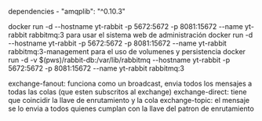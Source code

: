 dependencies - "amqplib": "^0.10.3"

docker run -d --hostname yt-rabbit -p 5672:5672 -p 8081:15672 --name yt-rabbit rabbitmq:3
para usar el sistema web de administración
docker run -d --hostname yt-rabbit -p 5672:5672 -p 8081:15672 --name yt-rabbit rabbitmq:3-management
para el uso de volumenes y persistencia
docker run -d -v $(pws)/rabbit-db:/var/lib/rabbitmq --hostname yt-rabbit -p 5672:5672 -p 8081:15672 --name yt-rabbit rabbitmq:3

exchange-fanout: funciona como un broadcast, envia todos los mensajes a todas las colas (que esten subscritos al exchange)
exchange-direct: tiene que coincidir la llave de enrutamiento y la cola
exchange-topic: el mensaje se lo envia a todos quienes cumplan con la llave del patron de enrutamiento
